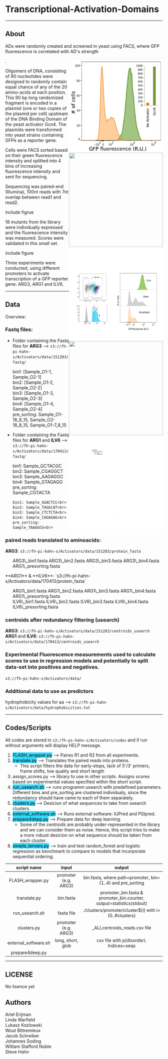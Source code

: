 Transcriptional-Activation-Domains
==================================

---
About
-----
<p>ADs were randomly created and screened in yeast using FACS, where GFP fluorescence is correlated with AD's strength</p> 
<p><img style="float: right;" src ="https://raw.githubusercontent.com/FredHutch/Activators/master/figures/FACS_example.jpg" width="300" height="300" /></p>. 
<p></p>

<p>Oligomers of DNA, consisting of 90 nucleotides were designed to randomly contain equal chance of any of the 20 amino-acids at each position. This 90 bp long randomized fragment is encoded in a plasmid (one or two copies of the plasmid per cell) upstream of the DNA Binding Domain of the yeast activator Gcn4. The plasmids were transformed into yeast strains containing GFPe as a reporter gene.</p>
<p><img style="float: right;" src ="https://github.com/FredHutch/Activators/master/figures/figure2.pdf" width="300" height="300" /></p>
<p>Cells were FACS sorted based on their green fluorescence intensity and splitted into 4 bins of increasing fluorescence intensity and sent for sequencing.<p>
<p><img style="float: right;" src ="https://github.com/FredHutch/Activators/blob/master/figures/figure3.jpg" width="300" height="300" /></p>
<p>Sequencing was paired-end (Illumina), 100nt reads with 7nt overlap between read1 and read2.</p>
<p>include figrue</p>
<p>18 mutants from the library were individually expressed and the fluorescence intensity was measured. Scores were validated in this small set.</p> 
<p>include figure</p>
<p>Three experiments were conducted, using different promoters to activate transcription of a GFP reporter gene: ARG3, ARG1 and ILV6.</p> 


---
Data 
------

Overview: 
<img style="float: right;" src ="Activators/figures/aws_tree.pdf" width="300" height="300" /><img style="float: right;" src ="./figures/github_tree.jpg" width="300" height="300" /></p>

### Fastq files:

* Folder containing the Fastq files for **ARG3** --> `s3://fh-pi-hahn-s/Activators/data/151203/fastq/`
<ul>
    bin1: [Sample_O1-1, Sample_O2-1]<br>
    bin2: [Sample_O1-2, Sample_O2-2]<br>
    bin3: [Sample_O1-3, Sample_O2-3]<br>
    bin4: [Sample_O1-4, Sample_O2-4]<br>
    pre_sorting: Sample_O1-18_8_15, Sample_O2-18_8_15, Sample_O1-7_8_15
</ul>

* Folder containing the Fastq files for **ARG1** and **ILV6** --> `s3://fh-pi-hahn-s/Activators/data/170413/fastq/`
<ul>
    bin1: Sample_GCTACGC<br>
    bin2: Sample_CGAGGCT<br>
    bin3: Sample_AAGAGGC<br>
    bin4: Sample_GTAGAGG<br>
    pre_sorting: Sample_CGTACTA<br>
    
    bin1: Sample_GGACTCC<br>
    bin2: Sample_TAGGCAT<br>
    bin3: Sample_CTCTCTA<br>
    bin4: Sample_CAGAGAG<br>
    pre_sorting: Sample_TAAGGCG<br>
</ul>

### paired reads translated to aminoacids:

**ARG3**:           `s3://fh-pi-hahn-s/Activators/data/151203/protein_fasta`<br>
<ul>
    ARG3\_bin1.fasta
    ARG3\_bin2.fasta
    ARG3\_bin3.fasta
    ARG3\_bin4.fasta
    ARG1\_presorting.fasta
</ul>
**ARG1** & **ILV6**: `s3://fh-pi-hahn-s/Activators/data/170413/protein_fasta`<br>
<ul>
    ARG1\_bin1.fasta
    ARG1\_bin2.fasta
    ARG1\_bin3.fasta
    ARG1\_bin4.fasta
    ARG1\_presorting.fasta<br>
    ILV6\_bin1.fasta
    ILV6\_bin2.fasta
    ILV6\_bin3.fasta
    ILV6\_bin4.fasta
    ILV6\_presorting.fasta
</ul>

### centroids after redundancy filtering (usearch)

**ARG3**:                `s3://fh-pi-hahn-s/Activators/data/151203/centroids_usearch` <br>
**ARG1** and **ILV6**:   `s3://fh-pi-hahn-s/Activators/data/170413/centroids_usearch`

### Experimental Fluorescence measurements used to calculate scores to use in regression models and potentially to split data-set into positives and negatives. 
`s3://fh-pi-hahn-s/Activators/data/`

### Additional data to use as predictors
hydrophobicity values for aa --> `s3://fh-pi-hahn-s/Activators/data/hydrophobicities.txt`

---
Codes/Scripts
--------------------
All codes are stored in `s3:/fh-pi-hahn-s/Activators/codes` and if run without arguments will display HELP message.

1. <span style="background-color:#33DAFF; color:black">FLASH\_wrapper.py</span>       --> Paires R1 and R2 from all experiments. 
2. <span style="background-color:#33DAFF; color:black">translate.py</span>        --> Translates the paired reads into proteins. 
    - This script filters the data for early-stops, lack of 5'/3' primers, frame shifts, low quality and short length
3. <span style="background-color:#33DAFF: color:black">assign\_scores.py</span>      --> library to use in other scripts. Assigns scores based on experimental values specified within the short script.
4. <span style="background-color:#33DAFF; color:black">run\_usearch.sh</span>          --> runs programm usearch with predefined parameters. Different bins and pre\_sorting are clustered individualy, since the redundancy should have came to each of them separately.
5. <span style="background-color:#33DAFF; color:black">clusters.py</span>          --> Desicion of what sequences to take from usearch clusters.
6. <span style="background-color:#33DAFF; color:black">external\_software.sh</span> --> Runs external software: IUPred and PSIpred.
7. <span style="background-color:#33DAFF; color:black">prepare4depp.py</span>     --> Prepare data for deep learning.
    - Some of the centroids are probably under-represented in the library and we can consider them as noise. Hence, this script tries to make a more robust desicion on what sequence should be taken from each cluster.
8. <span style="background-color:#33DAFF; color:black">simple\_lerners.py</span>      --> train and test random\_forest and logistic regression as benchmark to compare to models that incorporate sequential ordering.


|   script name        |  input               | output                                                               |
|:--------------------:|:--------------------:|:--------------------------------------------------------------------:|
|FLASH\_wrapper.py     |promoter (e.g. ARG3)  |<path><bin>bin.fasta, where path=promoter, bin={1..4} and pre\_sorting|
|translate.py          |<path><bin>bin.fasta  |promoter\_bin.fasta & promoter\_bin.counter, output=statistics(stdout)|
|run\_usearch.sh       |fasta file            |./clusters/promoter/cluster${i} with i={0..#clusters}                 |
|clusters.py           |promoter (e.g. ARG3)  |<promoter>\_ALLcentroids\_reads.csv file                              |
|external\_software.sh |long, short, glob     |csv file with p(disorder). Indices=seqs                               |
|prepare4deep.py       |   


---
LICENSE
-------------
No lisence yet


Authors
---------------
Ariel Erijman<br>
Linda Warfield<br>
Lukasz Kozlowski<br>
Wout Bittremieux<br>
Jacob Schreiber<br>
Johannes Soding<br>
William Stafford Noble<br>
Steve Hahn
